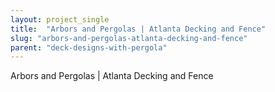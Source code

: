 ```yaml
---
layout: project_single
title:  "Arbors and Pergolas | Atlanta Decking and Fence"
slug: "arbors-and-pergolas-atlanta-decking-and-fence"
parent: "deck-designs-with-pergola"
---
```

Arbors and Pergolas | Atlanta Decking and Fence